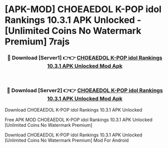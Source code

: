 # [APK-MOD] CHOEAEDOL  K-POP idol Rankings 10.3.1 APK Unlocked - [Unlimited Coins No Watermark Premium] 7rajs



<div align="center">
<h3>🔴 Download [Server1] 👉👉 <a href="https://momento.my/?title=CHOEAEDOL__K-POP_idol_Rankings_10.3.1_APK_Unlocked">CHOEAEDOL  K-POP idol Rankings 10.3.1 APK Unlocked Mod Apk</a></h3><br>

<h3>🔴 Download [Server2] 👉👉 <a href="https://momento.my/?title=CHOEAEDOL__K-POP_idol_Rankings_10.3.1_APK_Unlocked">CHOEAEDOL  K-POP idol Rankings 10.3.1 APK Unlocked Mod Apk</a></h3>
</div>



Download CHOEAEDOL  K-POP idol Rankings 10.3.1 APK Unlocked 

Free APK MOD CHOEAEDOL  K-POP idol Rankings 10.3.1 APK Unlocked [Unlimited Coins No Watermark Premium]

Download CHOEAEDOL  K-POP idol Rankings 10.3.1 APK Unlocked [Unlimited Coins No Watermark Premium] Mod For Android
